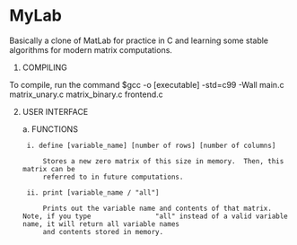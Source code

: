 # MyLab
Basically a clone of MatLab for practice in C and learning some stable algorithms for modern matrix computations.

1. COMPILING

To compile, run the command
$gcc -o [executable] -std=c99 -Wall main.c matrix_unary.c matrix_binary.c frontend.c

2. USER INTERFACE

	a. FUNCTIONS
	
		i. define [variable_name] [number of rows] [number of columns]
		
			Stores a new zero matrix of this size in memory.  Then, this matrix can be
			referred to in future computations.
	
		ii. print [variable_name / "all"]

			Prints out the variable name and contents of that matrix.  Note, if you type 			    "all" instead of a valid variable name, it will return all variable names 
			and contents stored in memory.	
